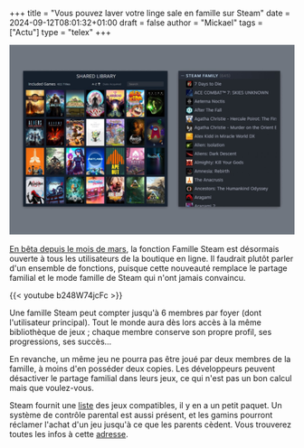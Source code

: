 +++
title = "Vous pouvez laver votre linge sale en famille sur Steam"
date = 2024-09-12T08:01:32+01:00
draft = false
author = "Mickael"
tags = ["Actu"]
type = "telex"
+++

![Famille Steam](steam.jpg "")

[En bêta depuis le mois de mars](https://nostick.fr/articles/2024/mars/1903_steam/), la fonction Famille Steam est désormais ouverte à tous les utilisateurs de la boutique en ligne. Il faudrait plutôt parler d'un ensemble de fonctions, puisque cette nouveauté remplace le partage familial et le mode famille de Steam qui n'ont jamais convaincu.

{{< youtube b248W74jcFc >}} 

Une famille Steam peut compter jusqu'à 6 membres par foyer (dont l'utilisateur principal). Tout le monde aura dès lors accès à la même bibliothèque de jeux ; chaque membre conserve son propre profil, ses progressions, ses succès… 

En revanche, un même jeu ne pourra pas être joué par deux membres de la famille, à moins d'en posséder deux copies. Les développeurs peuvent désactiver le partage familial dans leurs jeux, ce qui n'est pas un bon calcul mais que voulez-vous.

Steam fournit une [liste](https://store.steampowered.com/search/?category2=62&ndl=1) des jeux compatibles, il y en a un petit paquet. Un système de contrôle parental est aussi présent, et les gamins pourront réclamer l'achat d'un jeu jusqu'à ce que les parents cèdent. Vous trouverez toutes les infos à cette [adresse](https://steamcommunity.com/games/593110/announcements/detail/4605582245626919824).